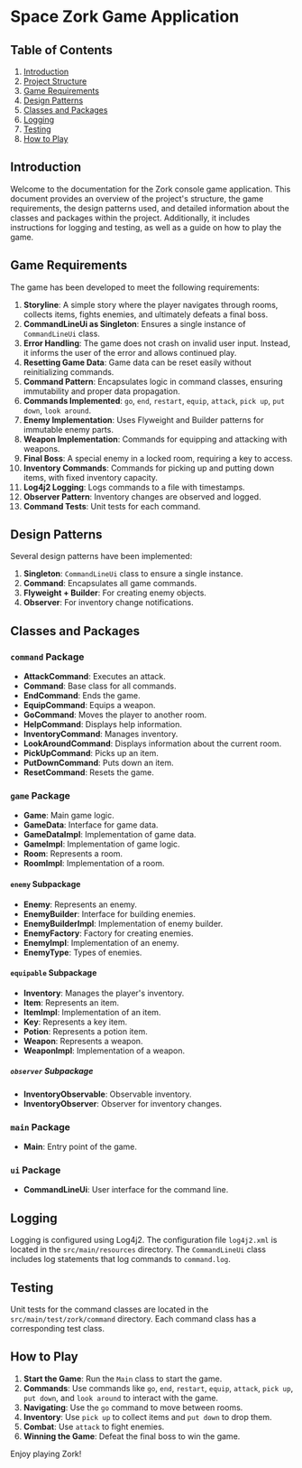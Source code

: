 # Space Zork Game Application

## Table of Contents
1. [Introduction](#introduction)
2. [Project Structure](#project-structure)
3. [Game Requirements](#game-requirements)
4. [Design Patterns](#design-patterns)
5. [Classes and Packages](#classes-and-packages)
6. [Logging](#logging)
7. [Testing](#testing)
8. [How to Play](#how-to-play)

## Introduction
Welcome to the documentation for the Zork console game application. This document provides an overview of the project's structure, the game requirements, the design patterns used, and detailed information about the classes and packages within the project. Additionally, it includes instructions for logging and testing, as well as a guide on how to play the game.

## Game Requirements
The game has been developed to meet the following requirements:

1. **Storyline**: A simple story where the player navigates through rooms, collects items, fights enemies, and ultimately defeats a final boss.
2. **CommandLineUi as Singleton**: Ensures a single instance of `CommandLineUi` class.
3. **Error Handling**: The game does not crash on invalid user input. Instead, it informs the user of the error and allows continued play.
4. **Resetting Game Data**: Game data can be reset easily without reinitializing commands.
5. **Command Pattern**: Encapsulates logic in command classes, ensuring immutability and proper data propagation.
6. **Commands Implemented**: `go`, `end`, `restart`, `equip`, `attack`, `pick up`, `put down`, `look around`.
7. **Enemy Implementation**: Uses Flyweight and Builder patterns for immutable enemy parts.
8. **Weapon Implementation**: Commands for equipping and attacking with weapons.
9. **Final Boss**: A special enemy in a locked room, requiring a key to access.
10. **Inventory Commands**: Commands for picking up and putting down items, with fixed inventory capacity.
11. **Log4j2 Logging**: Logs commands to a file with timestamps.
12. **Observer Pattern**: Inventory changes are observed and logged.
13. **Command Tests**: Unit tests for each command.

## Design Patterns
Several design patterns have been implemented:

1. **Singleton**: `CommandLineUi` class to ensure a single instance.
2. **Command**: Encapsulates all game commands.
3. **Flyweight + Builder**: For creating enemy objects.
4. **Observer**: For inventory change notifications.

## Classes and Packages
### `command` Package
- **AttackCommand**: Executes an attack.
- **Command**: Base class for all commands.
- **EndCommand**: Ends the game.
- **EquipCommand**: Equips a weapon.
- **GoCommand**: Moves the player to another room.
- **HelpCommand**: Displays help information.
- **InventoryCommand**: Manages inventory.
- **LookAroundCommand**: Displays information about the current room.
- **PickUpCommand**: Picks up an item.
- **PutDownCommand**: Puts down an item.
- **ResetCommand**: Resets the game.

### `game` Package
- **Game**: Main game logic.
- **GameData**: Interface for game data.
- **GameDataImpl**: Implementation of game data.
- **GameImpl**: Implementation of game logic.
- **Room**: Represents a room.
- **RoomImpl**: Implementation of a room.

#### `enemy` Subpackage
- **Enemy**: Represents an enemy.
- **EnemyBuilder**: Interface for building enemies.
- **EnemyBuilderImpl**: Implementation of enemy builder.
- **EnemyFactory**: Factory for creating enemies.
- **EnemyImpl**: Implementation of an enemy.
- **EnemyType**: Types of enemies.

#### `equipable` Subpackage
- **Inventory**: Manages the player's inventory.
- **Item**: Represents an item.
- **ItemImpl**: Implementation of an item.
- **Key**: Represents a key item.
- **Potion**: Represents a potion item.
- **Weapon**: Represents a weapon.
- **WeaponImpl**: Implementation of a weapon.

##### `observer` Subpackage
- **InventoryObservable**: Observable inventory.
- **InventoryObserver**: Observer for inventory changes.

### `main` Package
- **Main**: Entry point of the game.

### `ui` Package
- **CommandLineUi**: User interface for the command line.

## Logging
Logging is configured using Log4j2. The configuration file `log4j2.xml` is located in the `src/main/resources` directory. The `CommandLineUi` class includes log statements that log commands to `command.log`.

## Testing
Unit tests for the command classes are located in the `src/main/test/zork/command` directory. Each command class has a corresponding test class.

## How to Play
1. **Start the Game**: Run the `Main` class to start the game.
2. **Commands**: Use commands like `go`, `end`, `restart`, `equip`, `attack`, `pick up`, `put down`, and `look around` to interact with the game.
3. **Navigating**: Use the `go` command to move between rooms.
4. **Inventory**: Use `pick up` to collect items and `put down` to drop them.
5. **Combat**: Use `attack` to fight enemies.
6. **Winning the Game**: Defeat the final boss to win the game.

Enjoy playing Zork!
